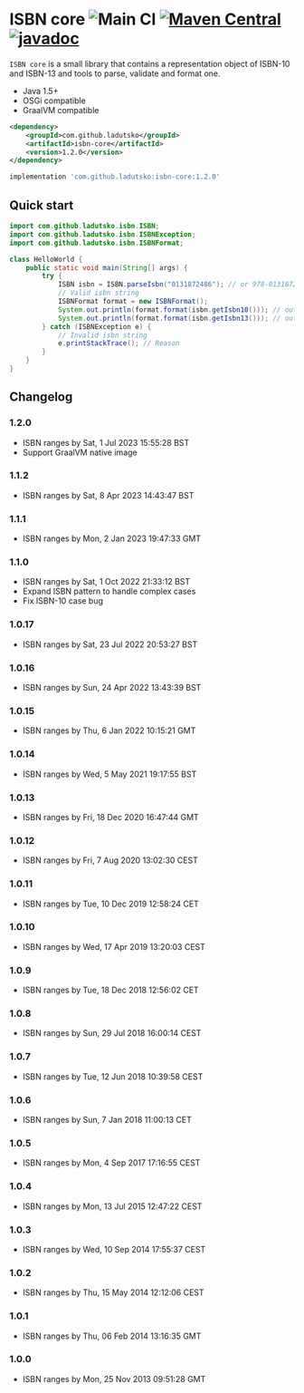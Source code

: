 # ISBN core ![Main CI](https://github.com/ladutsko/isbn-core/actions/workflows/main.yml/badge.svg) [![Maven Central](https://maven-badges.herokuapp.com/maven-central/com.github.ladutsko/isbn-core/badge.svg)](https://maven-badges.herokuapp.com/maven-central/com.github.ladutsko/isbn-core) [![javadoc](https://javadoc.io/badge2/com.github.ladutsko/isbn-core/javadoc.svg)](https://javadoc.io/doc/com.github.ladutsko/isbn-core)

`ISBN core` is a small library that contains a representation object of ISBN-10 and ISBN-13 and
tools to parse, validate and format one.
 
* Java 1.5+
* OSGi compatible
* GraalVM compatible

```xml
<dependency>
    <groupId>com.github.ladutsko</groupId>
    <artifactId>isbn-core</artifactId>
    <version>1.2.0</version>
</dependency>
```

```groovy
implementation 'com.github.ladutsko:isbn-core:1.2.0'
```

## Quick start

```java
import com.github.ladutsko.isbn.ISBN;
import com.github.ladutsko.isbn.ISBNException;
import com.github.ladutsko.isbn.ISBNFormat;

class HelloWorld {
    public static void main(String[] args) {
        try {
            ISBN isbn = ISBN.parseIsbn("0131872486"); // or 978-0131872486
            // Valid isbn string
            ISBNFormat format = new ISBNFormat();
            System.out.println(format.format(isbn.getIsbn10())); // output: 0-13-187248-6
            System.out.println(format.format(isbn.getIsbn13())); // output: 978-0-13-187248-6
        } catch (ISBNException e) {
            // Invalid isbn string
            e.printStackTrace(); // Reason
        }
    }
}
```

## Changelog

### 1.2.0

* ISBN ranges by Sat, 1 Jul 2023 15:55:28 BST
* Support GraalVM native image

### 1.1.2

* ISBN ranges by Sat, 8 Apr 2023 14:43:47 BST

### 1.1.1

* ISBN ranges by Mon, 2 Jan 2023 19:47:33 GMT

### 1.1.0

* ISBN ranges by Sat, 1 Oct 2022 21:33:12 BST
* Expand ISBN pattern to handle complex cases
* Fix ISBN-10 case bug

### 1.0.17
 
* ISBN ranges by Sat, 23 Jul 2022 20:53:27 BST

### 1.0.16
 
* ISBN ranges by Sun, 24 Apr 2022 13:43:39 BST

### 1.0.15
 
* ISBN ranges by Thu, 6 Jan 2022 10:15:21 GMT

### 1.0.14
 
* ISBN ranges by Wed, 5 May 2021 19:17:55 BST

### 1.0.13
 
* ISBN ranges by Fri, 18 Dec 2020 16:47:44 GMT

### 1.0.12
 
* ISBN ranges by Fri, 7 Aug 2020 13:02:30 CEST

### 1.0.11
 
* ISBN ranges by Tue, 10 Dec 2019 12:58:24 CET

### 1.0.10
 
* ISBN ranges by Wed, 17 Apr 2019 13:20:03 CEST

### 1.0.9
 
* ISBN ranges by Tue, 18 Dec 2018 12:56:02 CET

### 1.0.8
 
* ISBN ranges by Sun, 29 Jul 2018 16:00:14 CEST

### 1.0.7
 
* ISBN ranges by Tue, 12 Jun 2018 10:39:58 CEST

### 1.0.6
 
* ISBN ranges by Sun, 7 Jan 2018 11:00:13 CET

### 1.0.5
 
* ISBN ranges by Mon, 4 Sep 2017 17:16:55 CEST

### 1.0.4
 
* ISBN ranges by Mon, 13 Jul 2015 12:47:22 CEST

### 1.0.3
 
* ISBN ranges by Wed, 10 Sep 2014 17:55:37 CEST

### 1.0.2
 
* ISBN ranges by Thu, 15 May 2014 12:12:06 CEST

### 1.0.1
 
* ISBN ranges by Thu, 06 Feb 2014 13:16:35 GMT

### 1.0.0
 
* ISBN ranges by Mon, 25 Nov 2013 09:51:28 GMT
